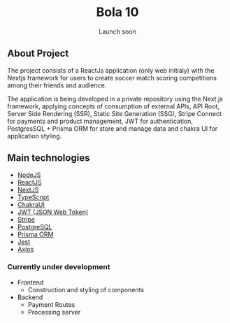 <h1 align="center">
  Bola 10
</h1>

<p align="center">
    Launch soon
</p>

## About Project

The project consists of a ReactJs application (only web initialy) with the Nextjs framework
for users to create soccer match scoring competitions among their friends and audience.

The application is being developed in a private repository using the Next.js framework, applying concepts
of consumption of external APIs, API Root, Server Side Rendering (SSR), Static Site Generation (SSG), Stripe
Connect for payments and product management, JWT for authentication, PostgresSQL + Prisma ORM for store and
manage data and chakra UI for application styling.

## Main technologies

- [NodeJS](https://nodejs.org/en/)
- [ReactJS](https://reactjs.org/)
- [NextJS](https://nextjs.org/)
- [TypeScript](https://www.typescriptlang.org/)
- [ChakraUI](https://chakra-ui.com/)
- [JWT (JSON Web Token)](https://jwt.io/)
- [Stripe](https://stripe.com/)
- [PostgreSQL](https://www.postgresql.org/)
- [Prisma ORM](https://www.prisma.io/)
- [Jest](https://jestjs.io/pt-BR/)
- [Axios](https://axios-http.com/ptbr/)

### Currently under development

- Frontend
  - Construction and styling of components
- Backend
  - Payment Routes
  - Processing server

